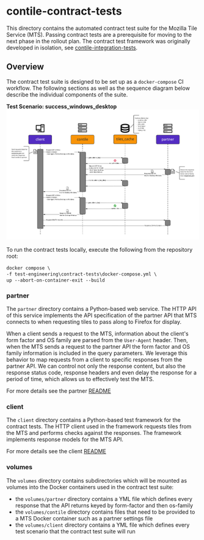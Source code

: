 # contile-contract-tests

This directory contains the automated contract test suite for the Mozilla Tile 
Service (MTS). Passing contract tests are a prerequisite for moving to the next 
phase in the rollout plan. The contract test framework was originally developed 
in isolation, see [contile-integration-tests][contract-test-repo].

## Overview

The contract test suite is designed to be set up as a `docker-compose` CI
workflow. The following sections as well as the sequence diagram below describe 
the individual components of the suite.

**Test Scenario: success_windows_desktop** 
![Sequence diagram of the integration tests][sequence_diagram]

To run the contract tests locally, execute the following from the repository root:

```text
docker compose \ 
-f test-engineering\contract-tests\docker-compose.yml \ 
up --abort-on-container-exit --build
```

### partner

The `partner` directory contains a Python-based web service. The HTTP API of
this service implements the API specification of the partner API that MTS
connects to when requesting tiles to pass along to Firefox for display.

When a client sends a request to the MTS, information about the client's form
factor and OS family are parsed from the `User-Agent` header. Then, when the MTS
sends a request to the partner API the form factor and OS family information is
included in the query parameters. We leverage this behavior to map requests from
a client to specific responses from the partner API. We can control not only the
response content, but also the response status code, response headers and even
delay the response for a period of time, which allows us to effectively test the
MTS.

For more details see the partner [README][partner_readme]

### client

The `client` directory contains a Python-based test framework for the
contract tests. The HTTP client used in the framework requests tiles from the
MTS and performs checks against the responses. The framework implements response
models for the MTS API.

For more details see the client [README][client_readme]

### volumes

The `volumes` directory contains subdirectories which will be mounted as
volumes into the Docker containers used in the contract test suite:

- the `volumes/partner` directory contains a YML file which defines every
response that the API returns keyed by form-factor and then os-family
- the `volumes/contile` directory contains files that need to be provided to a
MTS Docker container such as a partner settings file
- the `volumes/client` directory contains a YML file which defines every test
scenario that the contract test suite will run

[client_readme]: ./client/README.md
[contract-test-repo]: https://github.com/mozilla-services/contile-integration-tests
[partner_readme]: ./partner/README.md
[sequence_diagram]: sequence_diagram.png
